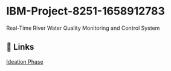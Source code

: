 # IBM-Project-8251-1658912783

Real-Time River Water Quality Monitoring and Control System

## 🔗 Links

[Ideation Phase](https://github.com/IBM-EPBL/IBM-Project-8251-1658912783/tree/main/Project_Design_and%20_Planning/Ideation%20Phase)

